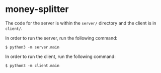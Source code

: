 # money-splitter

The code for the server is within the `server/` directory and the client is in `client/`.

In order to run the server, run the following command:

`$ python3 -m server.main`

In order to run the client, run the following command:

`$ python3 -m client.main`
